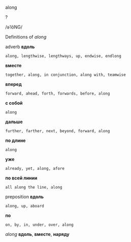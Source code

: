 along

?

/əˈlôNG/

Definitions of _along_

adverb
**вдоль**

    along, lengthwise, lengthways, up, endwise, endlong
**вместе**

    together, along, in conjunction, along with, teamwise
**вперед**

    forward, ahead, forth, forwards, before, along
**с собой**

    along
**дальше**

    further, farther, next, beyond, forward, along
**по длине**

    along
**уже**

    already, yet, along, afore
**по всей линии**

    all along the line, along

preposition
**вдоль**

    along, up, aboard
**по**

    on, by, in, under, over, along

_along_
**вдоль**, **вместе**, **наряду**